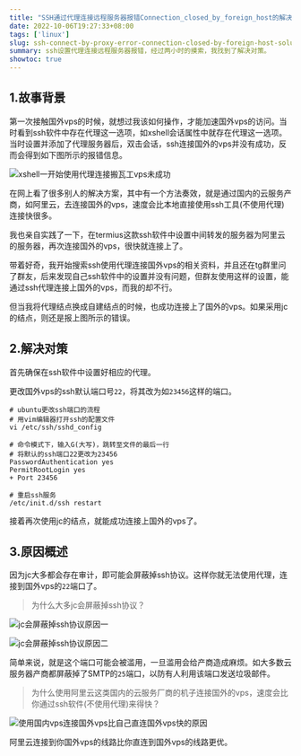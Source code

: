 ```yaml
---
title: "SSH通过代理连接远程服务器报错Connection_closed_by_foreign_host的解决对策."
date: 2022-10-06T19:27:33+08:00
tags: ['linux']
slug: ssh-connect-by-proxy-error-connection-closed-by-foreign-host-solution
summary: ssh设置代理连接远程服务器报错，经过两小时的摸索，我找到了解决对策。
showtoc: true
---
```




## 1.故事背景

第一次接触国外vps的时候，就想过我该如何操作，才能加速国外vps的访问。当时看到ssh软件中存在代理这一选项，如xshell会话属性中就存在代理这一选项。当时设置并添加了代理服务器后，双击会话，ssh连接国外的vps并没有成功，反而会得到如下图所示的报错信息。

![xshell一开始使用代理连接搬瓦工vps未成功](https://vip2.loli.io/2022/10/06/5AjmBMCSaDZpJGf.png)

在网上看了很多别人的解决方案，其中有一个方法奏效，就是通过国内的云服务产商，如阿里云，去连接国外的vps，速度会比本地直接使用ssh工具(不使用代理)连接快很多。

我也亲自实践了一下，在termius这款ssh软件中设置中间转发的服务器为阿里云的服务器，再次连接国外的vps，很快就连接上了。

带着好奇，我开始搜索ssh使用代理连接国外vps的相关资料，并且还在tg群里问了群友，后来发现自己ssh软件中的设置并没有问题，但群友使用这样的设置，能通过ssh代理连接上国外的vps，而我的却不行。

但当我将代理结点换成自建结点的时候，也成功连接上了国外的vps。如果采用jc的结点，则还是报上图所示的错误。



## 2.解决对策

首先确保在ssh软件中设置好相应的代理。

更改国外vps的ssh默认端口号`22`，将其改为如`23456`这样的端口。

```shell
# ubuntu更改ssh端口的流程
# 用vim编辑器打开ssh的配置文件
vi /etc/ssh/sshd_config

# 命令模式下，输入G(大写)，跳转至文件的最后一行
# 将默认的ssh端口22更改为23456
PasswordAuthentication yes
PermitRootLogin yes
+ Port 23456

# 重启ssh服务
/etc/init.d/ssh restart
```

接着再次使用jc的结点，就能成功连接上国外的vps了。



## 3.原因概述

因为jc大多都会存在审计，即可能会屏蔽掉ssh协议。这样你就无法使用代理，连接到国外vps的`22`端口了。

> 为什么大多jc会屏蔽掉ssh协议？

![jc会屏蔽掉ssh协议原因一](https://vip2.loli.io/2022/10/06/QHnjU9pqyEfXko7.png)

![jc会屏蔽掉ssh协议原因二](https://vip2.loli.io/2022/10/06/gySPfXzAYVFdn9u.png)

简单来说，就是这个端口可能会被滥用，一旦滥用会给产商造成麻烦。如大多数云服务器产商都屏蔽掉了SMTP的`25`端口，以防有人利用该端口发送垃圾邮件。

> 为什么使用阿里云这类国内的云服务厂商的机子连接国外的vps，速度会比你通过ssh软件(不使用代理)来得快？

![使用国内vps连接国外vps比自己直连国外vps快的原因](https://vip2.loli.io/2022/10/06/DScJHjIoWXhZ5Mq.png)

阿里云连接到你国外vps的线路比你直连到国外vps的线路更优。